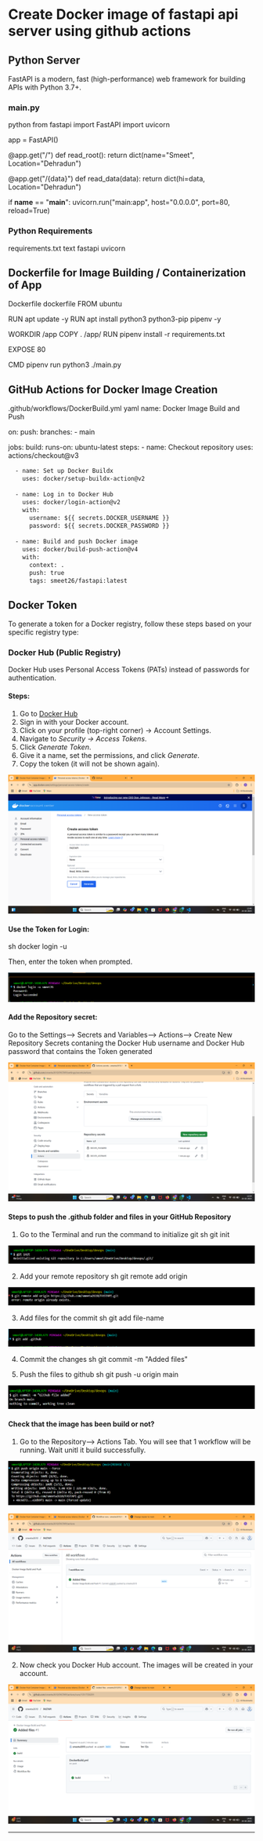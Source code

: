# Create Docker image of fastapi api server using github actions

## Python Server

FastAPI is a modern, fast (high-performance) web framework for building APIs with Python 3.7+.

### main.py
python
from fastapi import FastAPI
import uvicorn

app = FastAPI()

@app.get("/")
def read_root():
    return dict(name="Smeet", Location="Dehradun")

@app.get("/{data}")
def read_data(data):
    return dict(hi=data, Location="Dehradun")

if __name__ == "__main__":
    uvicorn.run("main:app", host="0.0.0.0", port=80, reload=True)


### Python Requirements
requirements.txt
text
fastapi
uvicorn


## Dockerfile for Image Building / Containerization of App

Dockerfile
dockerfile
FROM ubuntu

RUN apt update -y
RUN apt install python3 python3-pip pipenv -y

WORKDIR /app
COPY . /app/
RUN pipenv install -r requirements.txt

EXPOSE 80

CMD pipenv run python3 ./main.py



## GitHub Actions for Docker Image Creation

.github/workflows/DockerBuild.yml
yaml
name: Docker Image Build and Push

on:
  push:
    branches:
      - main

jobs:
  build:
    runs-on: ubuntu-latest
    steps: 
      - name: Checkout repository
        uses: actions/checkout@v3

      - name: Set up Docker Buildx
        uses: docker/setup-buildx-action@v2

      - name: Log in to Docker Hub
        uses: docker/login-action@v2
        with:
          username: ${{ secrets.DOCKER_USERNAME }}  
          password: ${{ secrets.DOCKER_PASSWORD }}  

      - name: Build and push Docker image
        uses: docker/build-push-action@v4
        with:
          context: .
          push: true
          tags: smeet26/fastapi:latest



## Docker Token
To generate a token for a Docker registry, follow these steps based on your specific registry type:

### Docker Hub (Public Registry)
Docker Hub uses Personal Access Tokens (PATs) instead of passwords for authentication.

#### Steps:
1. Go to [Docker Hub](https://hub.docker.com/)
2. Sign in with your Docker account.
3. Click on your profile (top-right corner) → Account Settings.
4. Navigate to *Security → Access Tokens*.
5. Click *Generate Token*.
6. Give it a name, set the permissions, and click *Generate*.
7. Copy the token (it will not be shown again).

![Example Image](https://github.com/smeetw2610/FASTAPI/blob/main/1.png)

#### Use the Token for Login:
sh
docker login -u <your-docker-username> 

Then, enter the token when prompted.

![Example Image](https://github.com/smeetw2610/FASTAPI/blob/main/2.png)

#### Add the Repository secret:
Go to the Settings--> Secrets and Variables--> Actions--> Create New Repository Secrets contaning the Docker Hub username and Docker Hub password that contains the Token generated

![Example Image](https://github.com/smeetw2610/FASTAPI/blob/main/3.png)

#### Steps to push the .github folder and files in your GitHub Repository
1. Go to the Terminal and run the command to initialize git
sh
git init

![Example Image](https://github.com/smeetw2610/FASTAPI/blob/main/4.png)

2. Add your remote repository
sh
git remote add origin <your-github-repo-url>

![Example Image](https://github.com/smeetw2610/FASTAPI/blob/main/5.png)

3. Add files for the commit
sh
git add file-name

![Example Image](https://github.com/smeetw2610/FASTAPI/blob/main/6.png)

4. Commit the changes
sh
git commit -m "Added files"


5. Push the files to github
sh
git push -u origin main

![Example Image](https://github.com/smeetw2610/FASTAPI/blob/main/7.png)

#### Check that the image has been build or not?
1. Go to the Repository--> Actions Tab. You will see that 1 workflow will be running. Wait unitl it build successfully.

![Example Image](https://github.com/smeetw2610/FASTAPI/blob/main/8.png)

![Example Image](https://github.com/smeetw2610/FASTAPI/blob/main/9.png)

2. Now check you Docker Hub account. The images will be created in your account.

![Example Image](https://github.com/smeetw2610/FASTAPI/blob/main/10.png)

---
